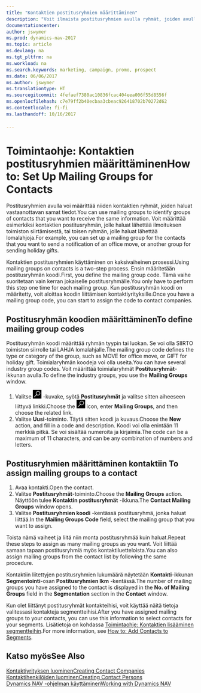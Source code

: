 ```yaml
---
title: "Kontaktien postitusryhmien määrittäminen"
description: "Voit ilmaista postitusryhmien avulla ryhmät, joiden avulla määritetään samat tiedot saavat kontaktiryhmät esimerkiksi markkinointi- tai mainoskampanjaa varten."
documentationcenter: 
author: jswymer
ms.prod: dynamics-nav-2017
ms.topic: article
ms.devlang: na
ms.tgt_pltfrm: na
ms.workload: na
ms.search.keywords: marketing, campaign, promo, prospect
ms.date: 06/06/2017
ms.author: jswymer
ms.translationtype: HT
ms.sourcegitcommit: 4fefaef7380ac10836fcac404eea006f55d8556f
ms.openlocfilehash: c7e79ff2b40ecbaa3cbeac926418702b70272d62
ms.contentlocale: fi-fi
ms.lasthandoff: 10/16/2017

---
```

# <a name="how-to-set-up-mailing-groups-for-contacts"></a><span data-ttu-id="ab731-103">Toimintaohje: Kontaktien postitusryhmien määrittäminen</span><span class="sxs-lookup"><span data-stu-id="ab731-103">How to: Set Up Mailing Groups for Contacts</span></span>
<span data-ttu-id="ab731-104">Postitusryhmien avulla voi määrittää niiden kontaktien ryhmät, joiden haluat vastaanottavan samat tiedot.</span><span class="sxs-lookup"><span data-stu-id="ab731-104">You can use mailing groups to identify groups of contacts that you want to receive the same information.</span></span> <span data-ttu-id="ab731-105">Voit määrittää esimerkiksi kontaktien postitusryhmän, jolle haluat lähettää ilmoituksen toimiston siirtämisestä, tai toisen ryhmän, jolle haluat lähettää lomalahjoja.</span><span class="sxs-lookup"><span data-stu-id="ab731-105">For example, you can set up a mailing group for the contacts that you want to send a notification of an office move, or another group for sending holiday gifts.</span></span>

<span data-ttu-id="ab731-106">Kontaktien postitusryhmien käyttäminen on kaksivaiheinen prosessi.</span><span class="sxs-lookup"><span data-stu-id="ab731-106">Using mailing groups on contacts is a two-step process.</span></span> <span data-ttu-id="ab731-107">Ensin määritetään postitusryhmän koodi.</span><span class="sxs-lookup"><span data-stu-id="ab731-107">First, you define the mailing group code.</span></span> <span data-ttu-id="ab731-108">Tämä vaihe suoritetaan vain kerran jokaiselle postitusryhmälle.</span><span class="sxs-lookup"><span data-stu-id="ab731-108">You only have to perform this step one time for each mailing group.</span></span> <span data-ttu-id="ab731-109">Kun postitusryhmän koodi on määritetty, voit aloittaa koodin liittämisen kontaktiyrityksille.</span><span class="sxs-lookup"><span data-stu-id="ab731-109">Once you have a mailing group code, you can start to assign the code to contact companies.</span></span>

## <a name="to-define-mailing-group-codes"></a><span data-ttu-id="ab731-110">Postitusryhmän koodien määrittäminen</span><span class="sxs-lookup"><span data-stu-id="ab731-110">To define mailing group codes</span></span>
<span data-ttu-id="ab731-111">Postitusryhmän koodi määrittää ryhmän tyypin tai luokan. Se voi olla SIIRTO toimiston siirrolle tai LAHJA lomalahjalle.</span><span class="sxs-lookup"><span data-stu-id="ab731-111">The mailing group code defines the type or category of the group, such as MOVE for office move, or GIFT for holiday gift.</span></span> <span data-ttu-id="ab731-112">Toimialaryhmän koodeja voi olla useita.</span><span class="sxs-lookup"><span data-stu-id="ab731-112">You can have several industry group codes.</span></span> <span data-ttu-id="ab731-113">Voit määrittää toimialaryhmät **Postitusryhmät**-ikkunan avulla.</span><span class="sxs-lookup"><span data-stu-id="ab731-113">To define the industry groups, you use the **Mailing Groups** window.</span></span>

1. <span data-ttu-id="ab731-114">Valitse ![Etsi sivu tai raportti](media/ui-search/search_small.png "Etsi sivu tai raportti -kuvake") -kuvake, syötä **Postitusryhmät** ja valitse sitten aiheeseen liittyvä linkki.</span><span class="sxs-lookup"><span data-stu-id="ab731-114">Choose the ![Search for Page or Report](media/ui-search/search_small.png "Search for Page or Report icon") icon, enter **Mailing Groups**, and then choose the related link.</span></span>
2. <span data-ttu-id="ab731-115">Valitse **Uusi**-toiminto. Täytä sitten koodi ja kuvaus.</span><span class="sxs-lookup"><span data-stu-id="ab731-115">Choose the **New** action, and fill in a code and description.</span></span> <span data-ttu-id="ab731-116">Koodi voi olla enintään 11 merkkiä pitkä. Se voi sisältää numeroita ja kirjaimia.</span><span class="sxs-lookup"><span data-stu-id="ab731-116">The code can be a maximum of 11 characters, and can be any combination of numbers and letters.</span></span>

## <span data-ttu-id="ab731-117"><a name="AssignMailGroupContact"></a> Postitusryhmien määrittäminen kontaktiin</span><span class="sxs-lookup"><span data-stu-id="ab731-117"><a name="AssignMailGroupContact"></a> To assign mailing groups to a contact</span></span>
1. <span data-ttu-id="ab731-118">Avaa kontakti.</span><span class="sxs-lookup"><span data-stu-id="ab731-118">Open the contact.</span></span>
2. <span data-ttu-id="ab731-119">Valitse **Postitusryhmät**-toiminto.</span><span class="sxs-lookup"><span data-stu-id="ab731-119">Choose the **Mailing Groups** action.</span></span> <span data-ttu-id="ab731-120">Näyttöön tulee **Kontaktin postitusryhmät** -ikkuna.</span><span class="sxs-lookup"><span data-stu-id="ab731-120">The **Contact Mailing Groups** window opens.</span></span>
3. <span data-ttu-id="ab731-121">Valitse **Postitusryhmien koodi** -kentässä postitusryhmä, jonka haluat liittää.</span><span class="sxs-lookup"><span data-stu-id="ab731-121">In the **Mailing Groups Code** field, select the mailing group that you want to assign.</span></span>

<span data-ttu-id="ab731-122">Toista nämä vaiheet ja liitä niin monta postitusryhmää kuin haluat.</span><span class="sxs-lookup"><span data-stu-id="ab731-122">Repeat these steps to assign as many mailing groups as you want.</span></span> <span data-ttu-id="ab731-123">Voit liittää samaan tapaan postitusryhmiä myös kontaktiluetteloista.</span><span class="sxs-lookup"><span data-stu-id="ab731-123">You can also assign mailing groups from the contact list by following the same procedure.</span></span>

<span data-ttu-id="ab731-124">Kontaktiin liitettyjen postitusryhmien lukumäärä näytetään **Kontakti**-ikkunan **Segmentointi**-osan **Postitusryhmien lkm** -kentässä.</span><span class="sxs-lookup"><span data-stu-id="ab731-124">The number of mailing groups you have assigned to the contact is displayed in the **No. of Mailing Groups** field in the **Segmentation** section in the **Contact** window.</span></span>

<span data-ttu-id="ab731-125">Kun olet liittänyt postitusryhmät kontakteihisi, voit käyttää näitä tietoja valitessasi kontakteja segmentteihisi.</span><span class="sxs-lookup"><span data-stu-id="ab731-125">After you have assigned mailing groups to your contacts, you can use this information to select contacts for your segments.</span></span> <span data-ttu-id="ab731-126">Lisätietoja on kohdassa [Toimintaohje: Kontaktien lisääminen segmentteihin](marketing-add-contact-segment.md).</span><span class="sxs-lookup"><span data-stu-id="ab731-126">For more information, see [How to: Add Contacts to Segments](marketing-add-contact-segment.md).</span></span>

## <a name="see-also"></a><span data-ttu-id="ab731-127">Katso myös</span><span class="sxs-lookup"><span data-stu-id="ab731-127">See Also</span></span>
[<span data-ttu-id="ab731-128">Kontaktiyrityksen luominen</span><span class="sxs-lookup"><span data-stu-id="ab731-128">Creating Contact Companies</span></span>](marketing-create-contact-companies.md)  
[<span data-ttu-id="ab731-129">Kontaktihenkilöiden luominen</span><span class="sxs-lookup"><span data-stu-id="ab731-129">Creating Contact Persons</span></span>](marketing-create-contact-persons.md)  
[<span data-ttu-id="ab731-130">Dynamics NAV -ohjelman käyttäminen</span><span class="sxs-lookup"><span data-stu-id="ab731-130">Working with Dynamics NAV</span></span>](ui-work-product.md)

